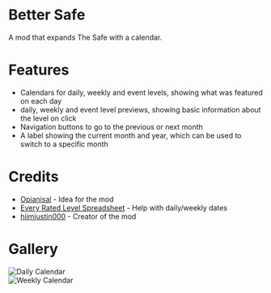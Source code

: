# Better Safe
A mod that expands The Safe with a calendar.

# Features
- Calendars for daily, weekly and event levels, showing what was featured on each day
- daily, weekly and event level previews, showing basic information about the level on click
- Navigation buttons to go to the previous or next month
- A label showing the current month and year, which can be used to switch to a specific month

# Credits
- [Opianisal](user:25221350) - Idea for the mod
- [Every Rated Level Spreadsheet](https://docs.google.com/spreadsheets/d/1BBx9X8IYBtr7dA5cWu_smM2XBkLZzCXy7TjeEWRgag0) - Help with daily/weekly dates
- [hiimjustin000](user:7466002) - Creator of the mod

# Gallery
![Daily Calendar](hiimjustin000.better_safe/daily-calendar.png?scale=0.75)\
![Weekly Calendar](hiimjustin000.better_safe/weekly-calendar.png?scale=0.75)